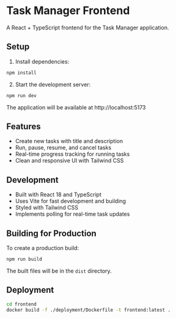 # Task Manager Frontend

A React + TypeScript frontend for the Task Manager application.

## Setup

1. Install dependencies:
```bash
npm install
```

2. Start the development server:
```bash
npm run dev
```

The application will be available at http://localhost:5173

## Features

- Create new tasks with title and description
- Run, pause, resume, and cancel tasks
- Real-time progress tracking for running tasks
- Clean and responsive UI with Tailwind CSS

## Development

- Built with React 18 and TypeScript
- Uses Vite for fast development and building
- Styled with Tailwind CSS
- Implements polling for real-time task updates

## Building for Production

To create a production build:

```bash
npm run build
```

The built files will be in the `dist` directory. 


## Deployment


```bash 
cd frontend
docker build -f ./deployment/Dockerfile -t frontend:latest .
```

